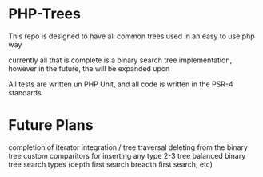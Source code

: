 # PHP-Trees
This repo is designed to have all common trees used in an easy to use php way

currently all that is complete is a binary search tree implementation, however in the future, the will be expanded upon

All tests are written un PHP Unit, and all code is written in the PSR-4 standards




# Future Plans
completion of iterator integration / tree traversal
deleting from the binary tree
custom comparitors for inserting any type
2-3 tree
balanced binary tree
search types (depth first search breadth first search, etc)
